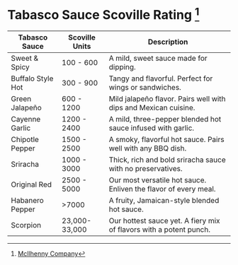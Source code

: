 # Tabasco Sauce Scoville Rating [^1]

| Tabasco Sauce | Scoville Units | Description |
|---------------|----------------|-------------|
| Sweet & Spicy | 100 - 600 | A mild, sweet sauce made for dipping. |
| Buffalo Style Hot | 300 - 900 | Tangy and flavorful. Perfect for wings or sandwiches. |
| Green Jalapeño | 600 - 1200 | Mild jalapeño flavor. Pairs well with dips and Mexican cuisine. |
| Cayenne Garlic | 1200 - 2400 | A mild, three-pepper blended hot sauce infused with garlic. |
| Chipotle Pepper | 1500 - 2500 | A smoky, flavorful hot sauce. Pairs well with any BBQ dish. |
| Sriracha | 1000 - 3000 | Thick, rich and bold sriracha sauce with no preservatives. |
| Original Red | 2500 - 5000 | Our most versatile hot sauce. Enliven the flavor of every meal. |
| Habanero Pepper | >7000 | A fruity, Jamaican-style blended hot sauce. |
| Scorpion |23,000-33,000 | Our hottest sauce yet. A fiery mix of flavors with a potent punch. |

[^1]: [McIlhenny Company](https://www.tabasco.com/hot-sauces/)
